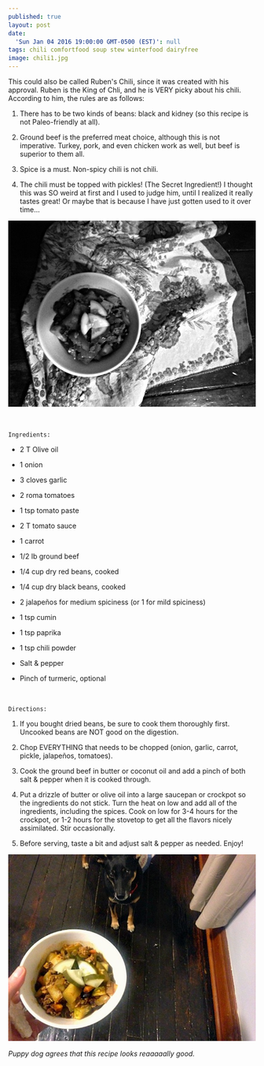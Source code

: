 ```yaml
---
published: true
layout: post
date:
  'Sun Jan 04 2016 19:00:00 GMT-0500 (EST)': null
tags: chili comfortfood soup stew winterfood dairyfree
image: chili1.jpg
---
```

This could also be called Ruben's Chili, since it was created with his approval. Ruben is the King of Chli, and he is VERY picky about his chili. According to him, the rules are as follows:

1. There has to be two kinds of beans: black and kidney (so this recipe is not Paleo-friendly at all).

2. Ground beef is the preferred meat choice, although this is not imperative. Turkey, pork, and even chicken work as well, but beef is superior to them all.

3. Spice is a must. Non-spicy chili is not chili.

4. The chili must be topped with pickles! (The Secret Ingredient!) I thought this was SO weird at first and I used to judge him, until I realized it really tastes great! Or maybe that is because I have just gotten used to it over time...





![b&w.jpg](/content/b-w.jpg)





<br>

	Ingredients:

* 2 T Olive oil

* 1 onion

* 3 cloves garlic

* 2 roma tomatoes

* 1 tsp tomato paste

* 2 T tomato sauce

* 1 carrot

* 1/2 lb ground beef

* 1/4 cup dry red beans, cooked

* 1/4 cup dry black beans, cooked

* 2 jalapeños for medium spiciness (or 1 for mild spiciness) 

* 1 tsp cumin

* 1 tsp paprika

* 1 tsp chili powder

* Salt & pepper

* Pinch of turmeric, optional

<br>

	Directions:

1. If you bought dried beans, be sure to cook them thoroughly first. Uncooked beans are NOT good on the digestion.

2. Chop EVERYTHING that needs to be chopped (onion, garlic, carrot, pickle, jalapeños, tomatoes). 

3. Cook the ground beef in butter or coconut oil and add a pinch of both salt & pepper when it is cooked through.

4. Put a drizzle of butter or olive oil into a large saucepan or crockpot so the ingredients do not stick. Turn the heat on low and add all of the ingredients, including the spices. Cook on low for 3-4 hours for the crockpot, or 1-2 hours for the stovetop to get all the flavors nicely assimilated. Stir occasionally. 

5. Before serving, taste a bit and adjust salt & pepper as needed. Enjoy!



![chili2.jpg](/content/chili2.jpg)

*Puppy dog agrees that this recipe looks reaaaaally good.*
